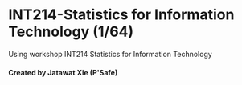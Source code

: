 # INT214-Statistics for Information Technology (1/64)
Using workshop INT214 Statistics for Information Technology


#### Created by Jatawat Xie (P'Safe)
